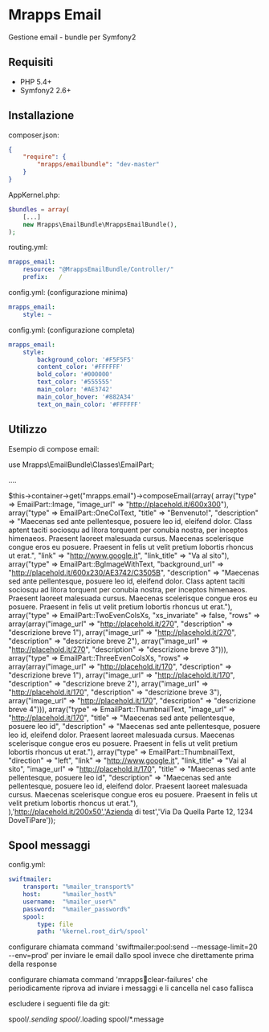 # Mrapps Email
Gestione email - bundle per Symfony2

## Requisiti

  - PHP 5.4+
  - Symfony2 2.6+

## Installazione

composer.json:
```json
{
	"require": {
		"mrapps/emailbundle": "dev-master"
	}
}
```

AppKernel.php:
```php
$bundles = array(
    [...]
    new Mrapps\EmailBundle\MrappsEmailBundle(),
);
```

routing.yml:
```yaml
mrapps_email:
    resource: "@MrappsEmailBundle/Controller/"
    prefix:   /
```

config.yml: (configurazione minima)
```yaml
mrapps_email:
    style: ~
```

config.yml: (configurazione completa)
```yaml
mrapps_email:
    style:
        background_color: '#F5F5F5'
        content_color: '#FFFFFF'
        bold_color: '#000000'
        text_color: '#555555'
        main_color: '#AE3742'
        main_color_hover: '#882A34'
        text_on_main_color: '#FFFFFF'
```

## Utilizzo

Esempio di compose email:

use Mrapps\EmailBundle\Classes\EmailPart;

....

$this->container->get("mrapps.email")->composeEmail(array(
            array("type" => EmailPart::Image, "image_url" => "http://placehold.it/600x300"),
            array("type" => EmailPart::OneColText, "title" => "Benvenuto!", "description" => "Maecenas sed ante pellentesque, posuere leo id, eleifend dolor. Class aptent taciti sociosqu ad litora torquent per conubia nostra, per inceptos himenaeos. Praesent laoreet malesuada cursus. Maecenas scelerisque congue eros eu posuere. Praesent in felis ut velit pretium lobortis rhoncus ut&nbsp;erat.", "link" => "http://www.google.it", "link_title" => "Va al sito"),
            array("type" => EmailPart::BgImageWithText, "background_url" => "http://placehold.it/600x230/AE3742/C3505B", "description" => "Maecenas sed ante pellentesque, posuere leo id, eleifend dolor. Class aptent taciti sociosqu ad litora torquent per conubia nostra, per inceptos himenaeos. Praesent laoreet malesuada cursus. Maecenas scelerisque congue eros eu posuere. Praesent in felis ut velit pretium lobortis rhoncus ut&nbsp;erat."),
            array("type" => EmailPart::TwoEvenColsXs, "xs_invariate" => false, "rows" => array(array("image_url" => "http://placehold.it/270", "description" => "descrizione breve 1"), array("image_url" => "http://placehold.it/270", "description" => "descrizione breve 2"), array("image_url" => "http://placehold.it/270", "description" => "descrizione breve 3"))),
            array("type" => EmailPart::ThreeEvenColsXs, "rows" => array(array("image_url" => "http://placehold.it/170", "description" => "descrizione breve 1"), array("image_url" => "http://placehold.it/170", "description" => "descrizione breve 2"), array("image_url" => "http://placehold.it/170", "description" => "descrizione breve 3"), array("image_url" => "http://placehold.it/170", "description" => "descrizione breve 4"))),
            array("type" => EmailPart::ThumbnailText, "image_url" => "http://placehold.it/170", "title" => "Maecenas sed ante pellentesque, posuere leo id", "description" => "Maecenas sed ante pellentesque, posuere leo id, eleifend dolor. Praesent laoreet malesuada cursus. Maecenas scelerisque congue eros eu posuere. Praesent in felis ut velit pretium lobortis rhoncus ut&nbsp;erat."),
            array("type" => EmailPart::ThumbnailText, "direction" => "left", "link" => "http://www.google.it", "link_title" => "Vai al sito", "image_url" => "http://placehold.it/170", "title" => "Maecenas sed ante pellentesque, posuere leo id", "description" => "Maecenas sed ante pellentesque, posuere leo id, eleifend dolor. Praesent laoreet malesuada cursus. Maecenas scelerisque congue eros eu posuere. Praesent in felis ut velit pretium lobortis rhoncus ut&nbsp;erat."),
        ),'http://placehold.it/200x50','Azienda di test','Via Da Quella Parte 12, 1234 DoveTiPare'));
        
## Spool messaggi

config.yml:

```yaml
swiftmailer:
    transport: "%mailer_transport%"
    host:      "%mailer_host%"
    username:  "%mailer_user%"
    password:  "%mailer_password%"
    spool:
        type: file
        path: '%kernel.root_dir%/spool'
```

configurare chiamata command 'swiftmailer:pool:send --message-limit=20 --env=prod' per inviare le email dallo spool invece che direttamente prima della response

configurare chiamata command 'mrapps:email:clear-failures' che periodicamente riprova ad inviare i messaggi e li cancella nel caso fallisca

escludere i seguenti file da git:

spool/*.sending
spool/*.loading
spool/*.message
